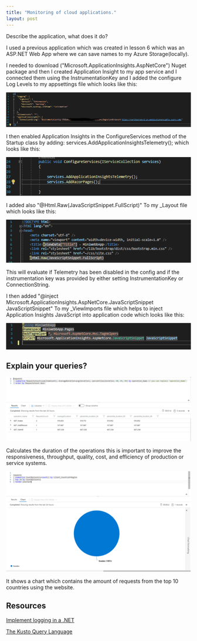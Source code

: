 ```yaml
---
title: "Monitoring of cloud applications."
layout: post
---
```

Describe the application, what does it do?

I used a previous application which was created in lesson 6 which was an  ASP.NET Web App where we can save names to my Azure Storage(locally).









I needed to download ("Microsoft.ApplicationInsights.AspNetCore") Nuget package and then I created Application Insight to my app service and I connected them using the InstrumentationKey and I added the configure Log Levels to my appsettings file which looks like this:

![JSFile](https://github.com/ItsAnass/ItsAnass.github.io/blob/main/assets/Images/Logging/Screenshot%202021-10-05%20180243.png?raw=true)

I then enabled Application Insights in the ConfigureServices method of the Startup class by adding:
services.AddApplicationInsightsTelemetry();
which looks like this:

![JSFile](https://github.com/ItsAnass/ItsAnass.github.io/blob/main/assets/Images/Logging/Screenshot%202021-10-05%20181044.png?raw=true)

I added also "@Html.Raw(JavaScriptSnippet.FullScript)" To my _Layout file which looks like this:

![JSFile](https://github.com/ItsAnass/ItsAnass.github.io/blob/main/assets/Images/Logging/121212.png?raw=true)

This will evaluate if Telemetry has been disabled in the config and if the instrumentation key was provided by either setting InstrumentationKey or ConnectionString.

I then added "@inject Microsoft.ApplicationInsights.AspNetCore.JavaScriptSnippet JavaScriptSnippet" To my _ViewImports file which helps to inject Application Insights JavaScript into application code which looks like this:

![JSFile](https://github.com/ItsAnass/ItsAnass.github.io/blob/main/assets/Images/Logging/Screenshot%202021-10-05%20183625.png?raw=true)

## Explain your queries?

![JSFile](https://github.com/ItsAnass/ItsAnass.github.io/blob/main/assets/Images/Logging/Screenshot%202021-10-05%20183433.png?raw=true)

Calculates the duration of the operations this is important to improve the responsiveness, throughput, quality, cost, and efficiency of production or service systems.


![JSFile](https://github.com/ItsAnass/ItsAnass.github.io/blob/main/assets/Images/Logging/Screenshot%202021-10-05%20183554.png?raw=true)

It shows a chart which contains the amount of requests from the top 10 countries using the website.


## Resources

[Implement logging in a .NET](https://docs.microsoft.com/en-us/learn/modules/aspnet-logging/)

[The Kusto Query Language](https://azure-training.com/azure-data-science/the-kusto-query-language/)















